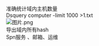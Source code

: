 准确统计域内主机数量<br />Dsquery computer -limit 1000 >1.txt<br />![图片.png](https://cdn.nlark.com/yuque/0/2021/png/1345801/1611401063790-f7c72ccf-b7b9-429b-9e4f-7b3caaa4546a.png#align=left&display=inline&height=58&originHeight=116&originWidth=1019&size=41163&status=done&style=none&width=509.5)<br />导出域内所有hash<br />Spn服务 、邮箱、运维
